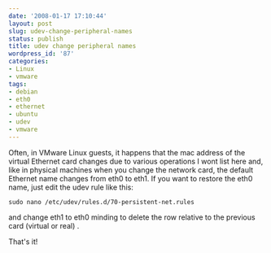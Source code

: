 ```yaml
---
date: '2008-01-17 17:10:44'
layout: post
slug: udev-change-peripheral-names
status: publish
title: udev change peripheral names
wordpress_id: '87'
categories:
- Linux
- vmware
tags:
- debian
- eth0
- ethernet
- ubuntu
- udev
- vmware
---
```


Often, in VMware Linux guests, it happens that the mac address of the virtual Ethernet card changes due to various operations I wont list here and, like in physical machines when you change the network card, the default Ethernet name changes from eth0 to eth1. If you want to restore the eth0 name, just edit the udev rule like this:
```
sudo nano /etc/udev/rules.d/70-persistent-net.rules
```
and change eth1 to eth0 minding to delete the row relative to the previous card (virtual or real) .

That's it!

